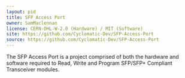 ```yaml
---
layout: pid
title: SFP Access Port
owner: SamMaclennan
license: CERN-OHL-W-2.0 (Hardware) / MIT (Software)
site: https://github.com/Cyclomatic-Dev/SFP-Access-Port
source: https://github.com/Cyclomatic-Dev/SFP-Access-Port
---
```


The SFP Access Port is a project comprised of both the hardware and software required to Read, Write and Program SFP/SFP+ Compliant Transceiver modules.